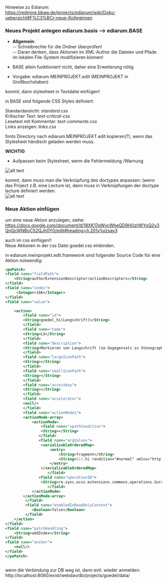 Hinweise zu Ediarum:    
https://redmine.bbaw.de/projects/ediarum/wiki/Doku-uebersicht#F%C3%BCr-neue-Kolleginnen   

### Neues Projekt anlegen ediarum.basis --> ediarum.BASE    
- **Allgemein**:    
-- Schreibrechte für die Ordner überprüfen!       
-- Daran denken, dass Aktionen im XML-Author die Dateien und Pfade im lokalen File-System modifizieren können!     

- BASE allein funktioniert nicht, daher eine Erweiterung nötig    
- Vorgabe: ediarum.MEINPROJEKT.edit (MEINPROJEKT in Großbuchstaben)       

kommt, dann stylesheet in Textdatei einfügen!     

in BASE sind folgende CSS Styles definiert:   

Standardansicht:  *standard.css*          
Kritischer Text: *text-critical-css*      
Lesetext mit Kommentar:   *text-comments.css*     
Links anzeigen:    *links.css*              

fonts Directory nach ediarum.MEINPROJEKT.edit kopieren(?), wenn das Stylesheet händisch geladen werden muss.    

**WICHTIG**   
- Aufpassen beim Stylesheet, wenn die Fehlermeldung /Warnung        

![alt text](https://github.com/topoi/Telota/blob/master/Projekte/author_no_css.png)

kommt, dann muss man die Verknüpfung des doctypes anpassen: (wenn das Project z.B. eine Lecture ist, dann muss in Verknüpfungen der doctype lecture definiert werden:   
![alt text](https://github.com/topoi/Telota/blob/master/Projekte/Bildschirmfoto%20von%202020-01-03%2013-57-40.png)    

### Neue Aktion einfügen    
um eine neue Aktion anzulegen, siehe:		
https://docs.google.com/document/d/18XK17qWvcWheQD9H0zhWYoQ2y3QnQcWNBoCS2QJh0Y0/edit#heading=h.201y1uizsay3		

auch im css einfügen!!		
Neue Aktionen in der css Datei goedel.css einbinden.

in ediarum.meinprojekt.edit.framework sind folgender Source Code für eine Aktion notwendig:    

```xml
<poPatch>
<field name="fieldPath">
    <String>authorExtensionDescriptor/actionDescriptors</String>
</field>
<field name="index">
     <Integer>166</Integer>
</field>
<field name="value">

	<action>
	    <field name="id">
		<String>goedel_hi[Langschrift]</String>
	    </field>
	    <field name="name">
		<String>LS</String>
	    </field>
	    <field name="description">
		<String>Markieren von Langschrift (im Gegegensatz zu Stenographie)</String>
	    </field>
	    <field name="largeIconPath">
		<String></String>
	    </field>
	    <field name="smallIconPath">
		<String></String>
	    </field>
	    <field name="accessKey">
		<String></String>
	    </field>
	    <field name="accelerator">
		<null/>
	    </field>
	    <field name="actionModes">
		<actionMode-array>
			<actionMode>
			    <field name="xpathCondition">
				<String></String>
			   </field>
			   <field name="argValues">
				<serializableOrderedMap>
					<entry>
						<String>fragment</String>
						<String>&lt;hi rendition="#normal" xmlns="http://www.tei-c.org/ns/1.0">&lt;/hi></String>
					</entry>
				</serializableOrderedMap>
		           </field>
			   <field name="operationID">
				<String>ro.sync.ecss.extensions.commons.operations.SurroundWithFragmentOperation</String>
		           </field>
			</actionMode>
		</actionMode-array>
	     </field>
	     <field name="enabledInReadOnlyContext">
			<Boolean>false</Boolean>
	     </field>
	</action>
</field>
<field name="patchHandling">
	<String>addIndex</String>
</field>
<field name="anchor">
	<null/>
</field>
</poPatch>		



```

wenn die Verbindung zur DB weg ist, dann evtl. wieder anmelden:		
http://localhost:8080/exist/webdav/db/projects/goedel/data/		

